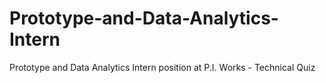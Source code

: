 # Prototype-and-Data-Analytics-Intern
Prototype and Data Analytics Intern position at P.I. Works - Technical Quiz
